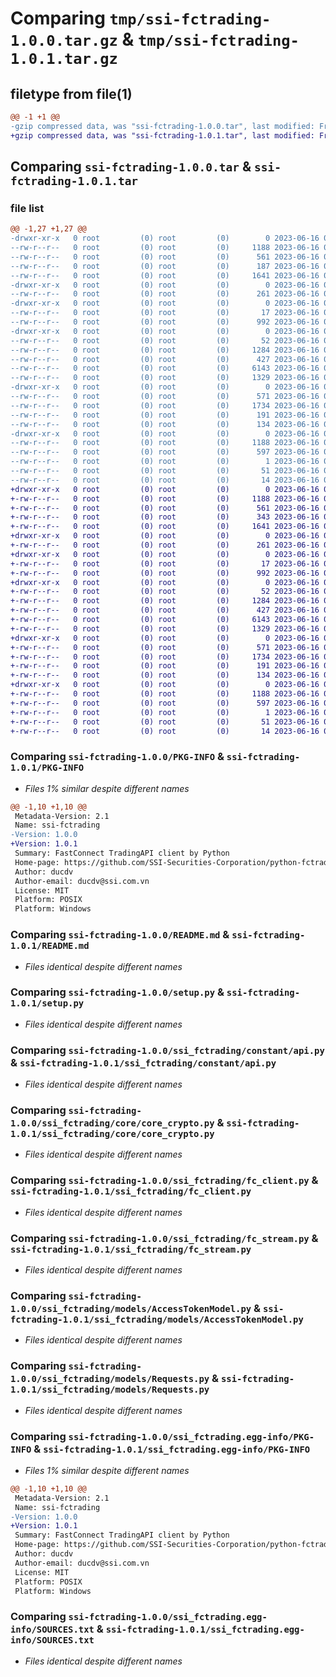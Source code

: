 # Comparing `tmp/ssi-fctrading-1.0.0.tar.gz` & `tmp/ssi-fctrading-1.0.1.tar.gz`

## filetype from file(1)

```diff
@@ -1 +1 @@
-gzip compressed data, was "ssi-fctrading-1.0.0.tar", last modified: Fri Jun 16 03:08:19 2023, max compression
+gzip compressed data, was "ssi-fctrading-1.0.1.tar", last modified: Fri Jun 16 04:06:11 2023, max compression
```

## Comparing `ssi-fctrading-1.0.0.tar` & `ssi-fctrading-1.0.1.tar`

### file list

```diff
@@ -1,27 +1,27 @@
-drwxr-xr-x   0 root         (0) root         (0)        0 2023-06-16 03:08:19.846802 ssi-fctrading-1.0.0/
--rw-r--r--   0 root         (0) root         (0)     1188 2023-06-16 03:08:19.846802 ssi-fctrading-1.0.0/PKG-INFO
--rw-r--r--   0 root         (0) root         (0)      561 2023-06-16 03:08:14.000000 ssi-fctrading-1.0.0/README.md
--rw-r--r--   0 root         (0) root         (0)      187 2023-06-16 03:08:19.846802 ssi-fctrading-1.0.0/setup.cfg
--rw-r--r--   0 root         (0) root         (0)     1641 2023-06-16 03:08:14.000000 ssi-fctrading-1.0.0/setup.py
-drwxr-xr-x   0 root         (0) root         (0)        0 2023-06-16 03:08:19.842802 ssi-fctrading-1.0.0/ssi_fctrading/
--rw-r--r--   0 root         (0) root         (0)      261 2023-06-16 03:08:18.000000 ssi-fctrading-1.0.0/ssi_fctrading/__init__.py
-drwxr-xr-x   0 root         (0) root         (0)        0 2023-06-16 03:08:19.846802 ssi-fctrading-1.0.0/ssi_fctrading/constant/
--rw-r--r--   0 root         (0) root         (0)       17 2023-06-16 03:08:14.000000 ssi-fctrading-1.0.0/ssi_fctrading/constant/__init__.py
--rw-r--r--   0 root         (0) root         (0)      992 2023-06-16 03:08:14.000000 ssi-fctrading-1.0.0/ssi_fctrading/constant/api.py
-drwxr-xr-x   0 root         (0) root         (0)        0 2023-06-16 03:08:19.846802 ssi-fctrading-1.0.0/ssi_fctrading/core/
--rw-r--r--   0 root         (0) root         (0)       52 2023-06-16 03:08:14.000000 ssi-fctrading-1.0.0/ssi_fctrading/core/__init__.py
--rw-r--r--   0 root         (0) root         (0)     1284 2023-06-16 03:08:14.000000 ssi-fctrading-1.0.0/ssi_fctrading/core/core_crypto.py
--rw-r--r--   0 root         (0) root         (0)      427 2023-06-16 03:08:14.000000 ssi-fctrading-1.0.0/ssi_fctrading/core/core_helper.py
--rw-r--r--   0 root         (0) root         (0)     6143 2023-06-16 03:08:14.000000 ssi-fctrading-1.0.0/ssi_fctrading/fc_client.py
--rw-r--r--   0 root         (0) root         (0)     1329 2023-06-16 03:08:14.000000 ssi-fctrading-1.0.0/ssi_fctrading/fc_stream.py
-drwxr-xr-x   0 root         (0) root         (0)        0 2023-06-16 03:08:19.846802 ssi-fctrading-1.0.0/ssi_fctrading/models/
--rw-r--r--   0 root         (0) root         (0)      571 2023-06-16 03:08:14.000000 ssi-fctrading-1.0.0/ssi_fctrading/models/AccessTokenModel.py
--rw-r--r--   0 root         (0) root         (0)     1734 2023-06-16 03:08:14.000000 ssi-fctrading-1.0.0/ssi_fctrading/models/Requests.py
--rw-r--r--   0 root         (0) root         (0)      191 2023-06-16 03:08:14.000000 ssi-fctrading-1.0.0/ssi_fctrading/models/Responses.py
--rw-r--r--   0 root         (0) root         (0)      134 2023-06-16 03:08:14.000000 ssi-fctrading-1.0.0/ssi_fctrading/models/__init__.py
-drwxr-xr-x   0 root         (0) root         (0)        0 2023-06-16 03:08:19.846802 ssi-fctrading-1.0.0/ssi_fctrading.egg-info/
--rw-r--r--   0 root         (0) root         (0)     1188 2023-06-16 03:08:19.000000 ssi-fctrading-1.0.0/ssi_fctrading.egg-info/PKG-INFO
--rw-r--r--   0 root         (0) root         (0)      597 2023-06-16 03:08:19.000000 ssi-fctrading-1.0.0/ssi_fctrading.egg-info/SOURCES.txt
--rw-r--r--   0 root         (0) root         (0)        1 2023-06-16 03:08:19.000000 ssi-fctrading-1.0.0/ssi_fctrading.egg-info/dependency_links.txt
--rw-r--r--   0 root         (0) root         (0)       51 2023-06-16 03:08:19.000000 ssi-fctrading-1.0.0/ssi_fctrading.egg-info/requires.txt
--rw-r--r--   0 root         (0) root         (0)       14 2023-06-16 03:08:19.000000 ssi-fctrading-1.0.0/ssi_fctrading.egg-info/top_level.txt
+drwxr-xr-x   0 root         (0) root         (0)        0 2023-06-16 04:06:11.611035 ssi-fctrading-1.0.1/
+-rw-r--r--   0 root         (0) root         (0)     1188 2023-06-16 04:06:11.615035 ssi-fctrading-1.0.1/PKG-INFO
+-rw-r--r--   0 root         (0) root         (0)      561 2023-06-16 04:06:06.000000 ssi-fctrading-1.0.1/README.md
+-rw-r--r--   0 root         (0) root         (0)      343 2023-06-16 04:06:11.615035 ssi-fctrading-1.0.1/setup.cfg
+-rw-r--r--   0 root         (0) root         (0)     1641 2023-06-16 04:06:06.000000 ssi-fctrading-1.0.1/setup.py
+drwxr-xr-x   0 root         (0) root         (0)        0 2023-06-16 04:06:11.611035 ssi-fctrading-1.0.1/ssi_fctrading/
+-rw-r--r--   0 root         (0) root         (0)      261 2023-06-16 04:06:09.000000 ssi-fctrading-1.0.1/ssi_fctrading/__init__.py
+drwxr-xr-x   0 root         (0) root         (0)        0 2023-06-16 04:06:11.611035 ssi-fctrading-1.0.1/ssi_fctrading/constant/
+-rw-r--r--   0 root         (0) root         (0)       17 2023-06-16 04:06:06.000000 ssi-fctrading-1.0.1/ssi_fctrading/constant/__init__.py
+-rw-r--r--   0 root         (0) root         (0)      992 2023-06-16 04:06:06.000000 ssi-fctrading-1.0.1/ssi_fctrading/constant/api.py
+drwxr-xr-x   0 root         (0) root         (0)        0 2023-06-16 04:06:11.611035 ssi-fctrading-1.0.1/ssi_fctrading/core/
+-rw-r--r--   0 root         (0) root         (0)       52 2023-06-16 04:06:06.000000 ssi-fctrading-1.0.1/ssi_fctrading/core/__init__.py
+-rw-r--r--   0 root         (0) root         (0)     1284 2023-06-16 04:06:06.000000 ssi-fctrading-1.0.1/ssi_fctrading/core/core_crypto.py
+-rw-r--r--   0 root         (0) root         (0)      427 2023-06-16 04:06:06.000000 ssi-fctrading-1.0.1/ssi_fctrading/core/core_helper.py
+-rw-r--r--   0 root         (0) root         (0)     6143 2023-06-16 04:06:06.000000 ssi-fctrading-1.0.1/ssi_fctrading/fc_client.py
+-rw-r--r--   0 root         (0) root         (0)     1329 2023-06-16 04:06:06.000000 ssi-fctrading-1.0.1/ssi_fctrading/fc_stream.py
+drwxr-xr-x   0 root         (0) root         (0)        0 2023-06-16 04:06:11.611035 ssi-fctrading-1.0.1/ssi_fctrading/models/
+-rw-r--r--   0 root         (0) root         (0)      571 2023-06-16 04:06:06.000000 ssi-fctrading-1.0.1/ssi_fctrading/models/AccessTokenModel.py
+-rw-r--r--   0 root         (0) root         (0)     1734 2023-06-16 04:06:06.000000 ssi-fctrading-1.0.1/ssi_fctrading/models/Requests.py
+-rw-r--r--   0 root         (0) root         (0)      191 2023-06-16 04:06:06.000000 ssi-fctrading-1.0.1/ssi_fctrading/models/Responses.py
+-rw-r--r--   0 root         (0) root         (0)      134 2023-06-16 04:06:06.000000 ssi-fctrading-1.0.1/ssi_fctrading/models/__init__.py
+drwxr-xr-x   0 root         (0) root         (0)        0 2023-06-16 04:06:11.611035 ssi-fctrading-1.0.1/ssi_fctrading.egg-info/
+-rw-r--r--   0 root         (0) root         (0)     1188 2023-06-16 04:06:11.000000 ssi-fctrading-1.0.1/ssi_fctrading.egg-info/PKG-INFO
+-rw-r--r--   0 root         (0) root         (0)      597 2023-06-16 04:06:11.000000 ssi-fctrading-1.0.1/ssi_fctrading.egg-info/SOURCES.txt
+-rw-r--r--   0 root         (0) root         (0)        1 2023-06-16 04:06:11.000000 ssi-fctrading-1.0.1/ssi_fctrading.egg-info/dependency_links.txt
+-rw-r--r--   0 root         (0) root         (0)       51 2023-06-16 04:06:11.000000 ssi-fctrading-1.0.1/ssi_fctrading.egg-info/requires.txt
+-rw-r--r--   0 root         (0) root         (0)       14 2023-06-16 04:06:11.000000 ssi-fctrading-1.0.1/ssi_fctrading.egg-info/top_level.txt
```

### Comparing `ssi-fctrading-1.0.0/PKG-INFO` & `ssi-fctrading-1.0.1/PKG-INFO`

 * *Files 1% similar despite different names*

```diff
@@ -1,10 +1,10 @@
 Metadata-Version: 2.1
 Name: ssi-fctrading
-Version: 1.0.0
+Version: 1.0.1
 Summary: FastConnect TradingAPI client by Python
 Home-page: https://github.com/SSI-Securities-Corporation/python-fctrading
 Author: ducdv
 Author-email: ducdv@ssi.com.vn
 License: MIT
 Platform: POSIX
 Platform: Windows
```

### Comparing `ssi-fctrading-1.0.0/README.md` & `ssi-fctrading-1.0.1/README.md`

 * *Files identical despite different names*

### Comparing `ssi-fctrading-1.0.0/setup.py` & `ssi-fctrading-1.0.1/setup.py`

 * *Files identical despite different names*

### Comparing `ssi-fctrading-1.0.0/ssi_fctrading/constant/api.py` & `ssi-fctrading-1.0.1/ssi_fctrading/constant/api.py`

 * *Files identical despite different names*

### Comparing `ssi-fctrading-1.0.0/ssi_fctrading/core/core_crypto.py` & `ssi-fctrading-1.0.1/ssi_fctrading/core/core_crypto.py`

 * *Files identical despite different names*

### Comparing `ssi-fctrading-1.0.0/ssi_fctrading/fc_client.py` & `ssi-fctrading-1.0.1/ssi_fctrading/fc_client.py`

 * *Files identical despite different names*

### Comparing `ssi-fctrading-1.0.0/ssi_fctrading/fc_stream.py` & `ssi-fctrading-1.0.1/ssi_fctrading/fc_stream.py`

 * *Files identical despite different names*

### Comparing `ssi-fctrading-1.0.0/ssi_fctrading/models/AccessTokenModel.py` & `ssi-fctrading-1.0.1/ssi_fctrading/models/AccessTokenModel.py`

 * *Files identical despite different names*

### Comparing `ssi-fctrading-1.0.0/ssi_fctrading/models/Requests.py` & `ssi-fctrading-1.0.1/ssi_fctrading/models/Requests.py`

 * *Files identical despite different names*

### Comparing `ssi-fctrading-1.0.0/ssi_fctrading.egg-info/PKG-INFO` & `ssi-fctrading-1.0.1/ssi_fctrading.egg-info/PKG-INFO`

 * *Files 1% similar despite different names*

```diff
@@ -1,10 +1,10 @@
 Metadata-Version: 2.1
 Name: ssi-fctrading
-Version: 1.0.0
+Version: 1.0.1
 Summary: FastConnect TradingAPI client by Python
 Home-page: https://github.com/SSI-Securities-Corporation/python-fctrading
 Author: ducdv
 Author-email: ducdv@ssi.com.vn
 License: MIT
 Platform: POSIX
 Platform: Windows
```

### Comparing `ssi-fctrading-1.0.0/ssi_fctrading.egg-info/SOURCES.txt` & `ssi-fctrading-1.0.1/ssi_fctrading.egg-info/SOURCES.txt`

 * *Files identical despite different names*

